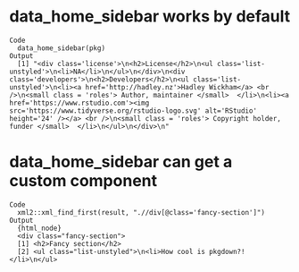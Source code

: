 # data_home_sidebar works by default

    Code
      data_home_sidebar(pkg)
    Output
      [1] "<div class='license'>\n<h2>License</h2>\n<ul class='list-unstyled'>\n<li>NA</li>\n</ul>\n</div>\n<div class='developers'>\n<h2>Developers</h2>\n<ul class='list-unstyled'>\n<li><a href='http://hadley.nz'>Hadley Wickham</a> <br />\n<small class = 'roles'> Author, maintainer </small>  </li>\n<li><a href='https://www.rstudio.com'><img src='https://www.tidyverse.org/rstudio-logo.svg' alt='RStudio' height='24' /></a> <br />\n<small class = 'roles'> Copyright holder, funder </small>  </li>\n</ul>\n</div>\n"

# data_home_sidebar can get a custom component

    Code
      xml2::xml_find_first(result, ".//div[@class='fancy-section']")
    Output
      {html_node}
      <div class="fancy-section">
      [1] <h2>Fancy section</h2>
      [2] <ul class="list-unstyled">\n<li>How cool is pkgdown?!</li>\n</ul>

